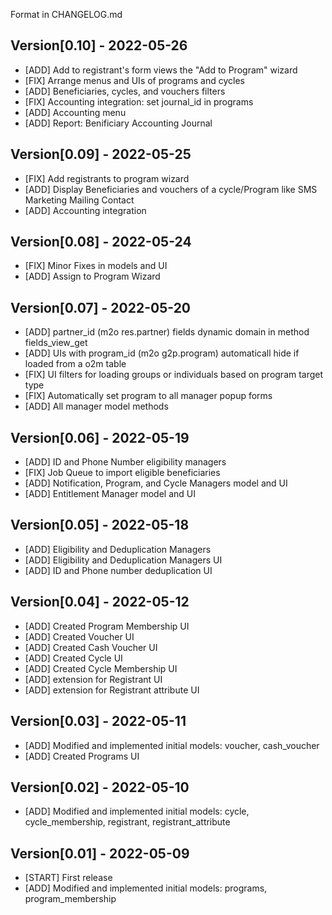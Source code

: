 Format in CHANGELOG.md

## Version[0.10] - 2022-05-26

- [ADD] Add to registrant's form views the "Add to Program" wizard
- [FIX] Arrange menus and UIs of programs and cycles
- [ADD] Beneficiaries, cycles, and vouchers filters
- [FIX] Accounting integration: set journal_id in programs
- [ADD] Accounting menu
- [ADD] Report: Benificiary Accounting Journal

## Version[0.09] - 2022-05-25

- [FIX] Add registrants to program wizard
- [ADD] Display Beneficiaries and vouchers of a cycle/Program like SMS Marketing Mailing Contact
- [ADD] Accounting integration

## Version[0.08] - 2022-05-24

- [FIX] Minor Fixes in models and UI
- [ADD] Assign to Program Wizard

## Version[0.07] - 2022-05-20

- [ADD] partner_id (m2o res.partner) fields dynamic domain in method fields_view_get
- [ADD] UIs with program_id (m2o g2p.program) automaticall hide if loaded from a o2m table
- [FIX] UI filters for loading groups or individuals based on program target type
- [FIX] Automatically set program to all manager popup forms
- [ADD] All manager model methods

## Version[0.06] - 2022-05-19

- [ADD] ID and Phone Number eligibility managers
- [FIX] Job Queue to import eligible beneficiaries
- [ADD] Notification, Program, and Cycle Managers model and UI
- [ADD] Entitlement Manager model and UI

## Version[0.05] - 2022-05-18

- [ADD] Eligibility and Deduplication Managers
- [ADD] Eligibility and Deduplication Managers UI
- [ADD] ID and Phone number deduplication UI

## Version[0.04] - 2022-05-12

- [ADD] Created Program Membership UI
- [ADD] Created Voucher UI
- [ADD] Created Cash Voucher UI
- [ADD] Created Cycle UI
- [ADD] Created Cycle Membership UI
- [ADD] extension for Registrant UI
- [ADD] extension for Registrant attribute UI

## Version[0.03] - 2022-05-11

- [ADD] Modified and implemented initial models: voucher, cash_voucher
- [ADD] Created Programs UI

## Version[0.02] - 2022-05-10

- [ADD] Modified and implemented initial models: cycle, cycle_membership, registrant, registrant_attribute

## Version[0.01] - 2022-05-09

- [START] First release
- [ADD] Modified and implemented initial models: programs, program_membership
